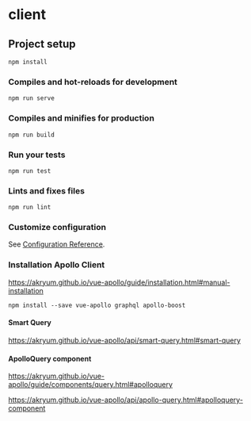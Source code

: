 # client

## Project setup
```
npm install
```

### Compiles and hot-reloads for development
```
npm run serve
```

### Compiles and minifies for production
```
npm run build
```

### Run your tests
```
npm run test
```

### Lints and fixes files
```
npm run lint
```

### Customize configuration
See [Configuration Reference](https://cli.vuejs.org/config/).


### Installation Apollo Client

https://akryum.github.io/vue-apollo/guide/installation.html#manual-installation

`npm install --save vue-apollo graphql apollo-boost`

#### Smart Query

https://akryum.github.io/vue-apollo/api/smart-query.html#smart-query

#### ApolloQuery component

https://akryum.github.io/vue-apollo/guide/components/query.html#apolloquery

https://akryum.github.io/vue-apollo/api/apollo-query.html#apolloquery-component
